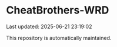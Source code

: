 # CheatBrothers-WRD

Last updated: 2025-06-21 23:19:02

This repository is automatically maintained.
